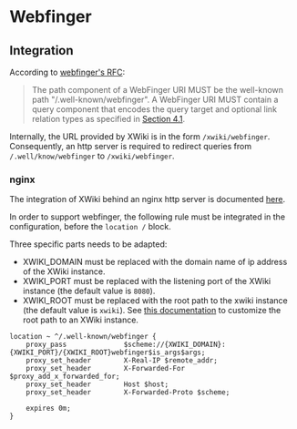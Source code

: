 # Webfinger

## Integration

According to [webfinger's RFC](https://tools.ietf.org/html/rfc7033#section-4):

> The path component of a WebFinger URI MUST be the well-known path "/.well-known/webfinger".
> A WebFinger URI MUST contain a query component that encodes the query target and optional link relation types as
> specified in [Section 4.1](https://tools.ietf.org/html/rfc7033#section-4.1).

Internally, the URL provided by XWiki is in the form `/xwiki/webfinger`.
Consequently, an http server is required to redirect queries from `/.well/know/webfinger` to `/xwiki/webfinger`.

### nginx

The integration of XWiki behind an nginx http server is documented
[here](https://www.xwiki.org/xwiki/bin/view/Documentation/AdminGuide/Installation/NginX/).

In order to support webfinger, the following rule must be integrated in the configuration, before the `location /`
block.

Three specific parts needs to be adapted:
- XWIKI_DOMAIN must be replaced with the domain name of ip address of the XWiki instance.
- XWIKI_PORT must be replaced with the listening port of the XWiki instance (the default value is `8080`).
- XWIKI_ROOT must be replaced with the root path to the xwiki instance (the default value is `xwiki`).
See [this documentation](https://www.xwiki.org/xwiki/bin/view/Documentation/AdminGuide/ShortURLs/) to customize the root path to an XWiki instance.

```nginx
location ~ ^/.well-known/webfinger {
    proxy_pass              $scheme://{XWIKI_DOMAIN}:{XWIKI_PORT}/{XWIKI_ROOT}webfinger$is_args$args;
    proxy_set_header        X-Real-IP $remote_addr;
    proxy_set_header        X-Forwarded-For $proxy_add_x_forwarded_for;
    proxy_set_header        Host $host;
    proxy_set_header        X-Forwarded-Proto $scheme;

    expires 0m;
}

```